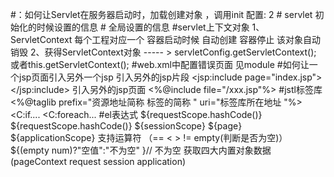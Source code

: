 #：如何让Servlet在服务器启动时，加载创建对象 ，调用init
       配置: <load-on-startup>2</load-on-startup>
#<init-param>
    servlet 初始化的时候设置的信息
#<context-param>
    全局设置的信息
#servlet上下文对象
    1、ServletContext 每个工程对应一个  容器启动时候 自动创建 容器停止 该对象自动销毁
    2、获得ServletContext对象 ----- > servletConfig.getServletContext();  或者this.getServletContext();
#web.xml中配置错误页面
     见module
#如何让一个jsp页面引入另外一个jsp
     引入另外的jsp片段
     <jsp:include page="index.jsp"></jsp:include>
     引入另外的jsp页面
     <%@include file="/xxx.jsp"%>
#jstl标签库
    <%@taglib prefix="资源地址简称  标签的简称 "  uri="标签库所在地址  "%>
    <C:if....
    <C:foreach...
#el表达式
    ${requestScope.hashCode()}
    ${requestScope.hashCode()}
        ${sessionScope}
        ${page}
        ${applicationScope}
    支持运算符 （==  < > != empty(判断是否为空)）     ${(empty num)?"空值":"不为空" }//  不为空
    获取四大内置对象数据 (pageContext  request  session  application)
